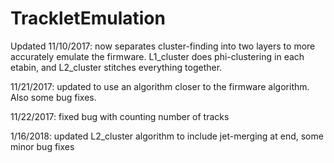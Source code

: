 # TrackletEmulation
Updated 11/10/2017: now separates cluster-finding into two layers to more accurately emulate the firmware.
L1_cluster does phi-clustering in each etabin, and L2_cluster stitches everything together.

11/21/2017: updated to use an algorithm closer to the firmware algorithm. Also some bug fixes.

11/22/2017: fixed bug with counting number of tracks

1/16/2018: updated L2_cluster algorithm to include jet-merging at end, some minor bug fixes
